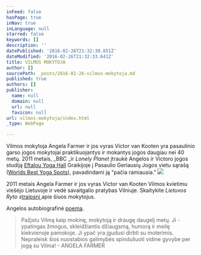 ```yaml
---
inFeed: false
hasPage: true
inNav: true
inLanguage: null
starred: false
keywords: []
description: ''
datePublished: '2016-02-26T21:32:38.851Z'
dateModified: '2016-02-26T21:32:33.641Z'
title: VILMOS MOKYTOJA
author: []
sourcePath: _posts/2016-02-26-vilmos-mokytoja.md
published: true
authors: []
publisher:
  name: null
  domain: null
  url: null
  favicon: null
url: vilmos-mokytoja/index.html
_type: WebPage

---
```

Vilmos mokytoja Angela Farmer ir jos vyras Victor van Kooten yra pasaulinio garso jogos mokytojai praktikuojantys ir mokantys jogos daugiau nei 40 metų. 2011 metais, _BBC _ir _Lonely Planet_ įtraukė Angelos ir Victoro jogos studiją [Eftalou Yoga Hall][0] Graikijoje į Pasaulio Geriausių Jogos vietu sąrašą ([Worlds Best Yoga Spots][1]), pavadindami ją "pačia ramiausia."
![](https://s3-us-west-2.amazonaws.com/the-grid-img/p/0bd3ef4e9a501e8c9666031e8f2eb82732327017.jpg)

2011 metais Angela Farmer ir jos vyras Victor van Kooten Vilmos kvietimu viešėjo Lietuvoje ir vedė savaitgalio pratybas Vilniuje. Skaitykite _Lietuvos Ryto s_[traipsnį ][2]apie šiuos mokytojus.

Angelos autobiografinė [poema][3].

> Pažįstu Vilmą kaip mokinę, mokytoją ir draugę daugelį metų. Ji - ypatingas žmogus, skleidžiantis džiaugsmą, humorą ir meilę kiekvienoje pamokoje. Ji ypač yra įgudusi dirbti su moterimis. Nepraleisk šios nuostabios galimybės spinduliuoti vidine gyvybe per jogą su Vilma! - ANGELA FARMER

[][3]

[0]: http://www.angela-victor.com/
[1]: http://www.bbc.com/travel/story/20110119-the-worlds-best-yoga-spots
[2]: http://sveikata.lrytas.lt/-13139443671311638493-i-mirties-nag-i-tr-k-pasaulinio-garso-jogai-alin-draudimus-k-nas-pats-pasako-kas-jam-tinka-nuotraukos.htm
[3]: http://yogaforthelargerwoman.com/purchase-2013-calendar/angela-farmers-poem/